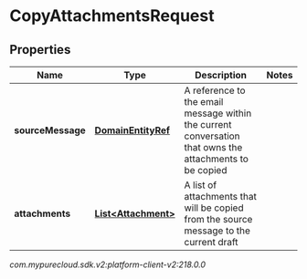 # CopyAttachmentsRequest


## Properties

| Name | Type | Description | Notes |
| ------------ | ------------- | ------------- | ------------- |
| **sourceMessage** | [**DomainEntityRef**](DomainEntityRef) | A reference to the email message within the current conversation that owns the attachments to be copied |  |
| **attachments** | [**List&lt;Attachment&gt;**](Attachment) | A list of attachments that will be copied from the source message to the current draft |  |




_com.mypurecloud.sdk.v2:platform-client-v2:218.0.0_
